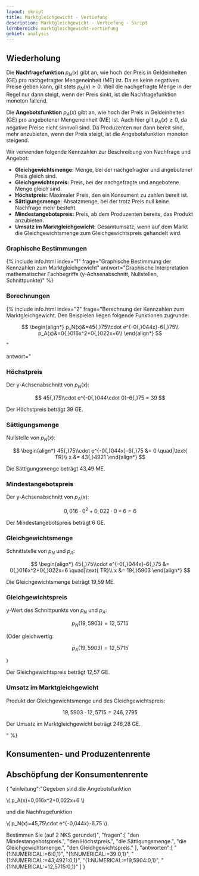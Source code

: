 ```yaml
---
layout: skript
title: Marktgleichgewicht - Vertiefung
description: Marktgleichgewicht - Vertiefung - Skript
lernbereich: marktgleichgewicht-vertiefung
gebiet: analysis
---
```


## Wiederholung

Die **Nachfragefunktion** $p_N(x)$ gibt an, wie hoch der Preis in Geldeinheiten (GE) pro nachgefragter Mengeneinheit (ME) ist. Da es keine negativen Preise geben kann, gilt stets $p_N(x)\geq0$. Weil die nachgefragte Menge in der Regel nur dann steigt, wenn der Preis sinkt, ist die Nachfragefunktion monoton fallend.

Die **Angebotsfunktion** $p_A(x)$ gibt an, wie hoch der Preis in Geldeinheiten (GE) pro angebotener Mengeneinheit (ME) ist. Auch hier gilt $p_A(x)\geq0$, da negative Preise nicht sinnvoll sind. Da Produzenten nur dann bereit sind, mehr anzubieten, wenn der Preis steigt, ist die Angebotsfunktion monoton steigend.

Wir verwenden folgende Kennzahlen zur Beschreibung von Nachfrage und Angebot:

- **Gleichgewichtsmenge:** Menge, bei der nachgefragter und angebotener Preis gleich sind.
- **Gleichgewichtspreis:** Preis, bei der nachgefragte und angebotene Menge gleich sind.
- **Höchstpreis:** Maximaler Preis, den ein Konsument zu zahlen bereit ist.
- **Sättigungsmenge:** Absatzmenge, bei der trotz Preis null keine Nachfrage mehr besteht.
- **Mindestangebotspreis:** Preis, ab dem Produzenten bereits, das Produkt anzubieten.
- **Umsatz im Marktgleichgewicht:** Gesamtumsatz, wenn auf dem Markt die Gleichgewichtsmenge zum Gleichgewichtspreis gehandelt wird.

### Graphische Bestimmungen

{% include info.html
index="1"
frage="Graphische Bestimmung der Kennzahlen zum Marktgleichgewicht"
antwort="Graphische Interpretation mathematischer Fachbegriffe (y-Achsenabschnitt, Nullstellen, Schnittpunkte)"
%}

<div id="skript-aufgabe-1"></div>

### Berechnungen

{% include info.html
index="2"
frage="Berechnung der Kennzahlen zum Marktgleichgewicht. Den Beispielen liegen folgende Funktionen zugrunde:

$$
\begin{align*}
p_N(x)&=45{,}75\\cdot e^{-0{,}044x}-6{,}75\\
p_A(x)&=0{,}016x^2+0{,}022x+6\\
\end{align*}
$$

"

antwort="

### Höchstpreis

Der y-Achsenabschnitt von $p_N(x)$:

$$
45{,}75\\cdot e^{-0{,}044\cdot 0}-6{,}75 = 39
$$

Der Höchstpreis beträgt 39 GE.

### Sättigungsmenge

Nullstelle von $p_N(x)$:

$$
\begin{align*}
45{,}75\\cdot e^{-0{,}044x}-6{,}75 &= 0 \quad|\text{ TR}\\
x &= 43{,}4921
\end{align*}
$$

Die Sättigungsmenge beträgt 43,49 ME.

### Mindestangebotspreis

Der y-Achsenabschnitt von $p_A(x)$:

$$
0{,}016\cdot 0^2+0{,}022\cdot 0+6 = 6
$$

Der Mindestangebotspreis beträgt 6 GE.

### Gleichgewichtsmenge

Schnittstelle von $p_N$ und $p_A$:

$$
\begin{align*}
45{,}75\\cdot e^{-0{,}044x}-6{,}75 &= 0{,}016x^2+0{,}022x+6 \quad|\text{ TR}\\
x &= 19{,}5903
\end{align*}
$$

Die Gleichgewichtsmenge beträgt 19,59 ME.

### Gleichgewichtspreis

y-Wert des Schnittpunkts von $p_N$ und $p_A$:

$$
p_N(19{,}5903)=12{,}5715
$$

(Oder gleichwertig:

$$
p_A(19{,}5903)=12{,}5715
$$

)

Der Gleichgewichtspreis beträgt 12,57 GE.

### Umsatz im Marktgleichgewicht

Produkt der Gleichgewichtsmenge und des Gleichgewichtspreis:

$$
19{,}5903\cdot 12{,}5715 = 246{,}2795
$$

Der Umsatz im Marktgleichgewicht beträgt 246,28 GE.

"
%}

<div id="skript-aufgabe-2"></div>

## Konsumenten- und Produzentenrente

## Abschöpfung der Konsumentenrente

{
"einleitung":"Gegeben sind die Angebotsfunktion <br/></p>\\( p_A(x)=0,016x^2+0,022x+6 \\)<br/></p> und die Nachfragefunktion <br/></p>\\( p_N(x)=45,75\\cdot e^{-0,044x}-6,75 \\).</p> <p>Bestimmen Sie (auf 2 NKS gerundet)",
"fragen":[
"den Mindestangebotspreis.",
"den Höchstpreis.",
"die Sättigungsmenge.",
"die Gleichgewichtsmenge.",
"den Gleichgewichtspreis."
],
"antworten":[
"{1:NUMERICAL:=6:0,1}",
"{1:NUMERICAL:=39:0,1}",
"{1:NUMERICAL:=43,4921:0,1}",
"{1:NUMERICAL:=19,5904:0,1}",
"{1:NUMERICAL:=12,5715:0,1}"
]
}
